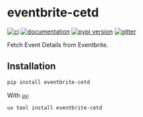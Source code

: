 # eventbrite-cetd

[![ci](https://github.com/vandyG/eventbrite-cetd/workflows/ci/badge.svg)](https://github.com/vandyG/eventbrite-cetd/actions?query=workflow%3Aci)
[![documentation](https://img.shields.io/badge/docs-mkdocs-708FCC.svg?style=flat)](https://vandyG.github.io/eventbrite-cetd/)
[![pypi version](https://img.shields.io/pypi/v/eventbrite-cetd.svg)](https://pypi.org/project/eventbrite-cetd/)
[![gitter](https://badges.gitter.im/join%20chat.svg)](https://app.gitter.im/#/room/#eventbrite-cetd:gitter.im)

Fetch Event Details from Eventbrite.

## Installation

```bash
pip install eventbrite-cetd
```

With [`uv`](https://docs.astral.sh/uv/):

```bash
uv tool install eventbrite-cetd
```
